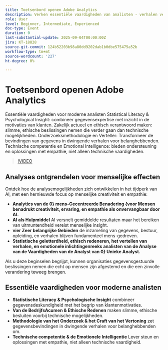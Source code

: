 ```yaml
---
title: Toetsenbord openen Adobe Analytics
description: Verken essentiële vaardigheden van analisten - verhalen vertellen, ethiek, en empathie - plus hoe AI en menselijke insight combineren om betekenisvolle bedrijfsresultaten te drijven.
role: User
level: Beginner, Intermediate, Experienced
doc-type: Event
duration: 0
last-substantial-update: 2025-09-04T00:00:00Z
jira: KT-18828
source-git-commit: 124b52203b98a80dd9202dab1b0dbe575475a52b
workflow-type: tm+mt
source-wordcount: '227'
ht-degree: 0%

---
```



# Toetsenbord openen Adobe Analytics

Essentiële vaardigheden voor moderne analisten
Statistical Literacy &amp; Psychological Insight: combineer gegevensexpertise met inzicht in de motivaties van klanten.
Zakelijk actueel en ethisch verantwoord maken: slimme, ethische beslissingen nemen die verder gaan dan technische mogelijkheden.
Onderzoeksmethodologie en Verteller: Transformeer de bevindingen van gegevens in dwingende verhalen voor belanghebbenden.
Technische competentie en Emotional Intelligence: bieden ondersteuning en oplossingen met empathie, niet alleen technische vaardigheden.

>[!VIDEO](https://video.tv.adobe.com/v/3471198/?learn=on&enablevpops&captions=dut)

## Analyses ontgrendelen voor menselijke effecten

Ontdek hoe de analysemogelijkheden zich ontwikkelen in het tijdperk van AI, met een hernieuwde focus op menselijke creativiteit en empathie:

* **Analytics van de 0&rbrace; mens-Gecentreerde Benadering &lbrace;voor Mensen benadrukt creativiteit, ervaring, en empathie als onvervangbaar door AI.**
* **AI als Hulpmiddel** AI versnelt gemiddelde resultaten maar het bereiken van uitmuntendheid vereist menselijke insight.
* **vier Zeer belangrijke Gebieden** de inzameling van gegevens, bestuur, opleiding, en verhalen blijven fundamenteel mens-gedreven.
* **Statistische geletterdheid, ethisch redeneren, het vertellen van verhalen, en emotionele inlichtingenreeks analisten van de Analyse van de Vaardigheden van de Analyst van 0&rbrace; Unieke Analyst.**

Als u deze beginselen begrijpt, kunnen organisaties gegevensgestuurde beslissingen nemen die echt op mensen zijn afgestemd en die een zinvolle verandering teweeg brengen.

## Essentiële vaardigheden voor moderne analisten

* **Statistische Literacy &amp; Psychologische Insight** combineer gegevensdeskundigheid met het begrip van klantenmotivaties.
* **Van de BedrijfsAcumen &amp; Ethische Redenen** maken slimme, ethische besluiten voorbij technische mogelijkheden.
* **Methodologie van het Onderzoek &amp; het Craft van het Vertoning** zet gegevensbevindingen in dwingende verhalen voor belanghebbenden om.
* **Technische competentie &amp; de Emotionele Intelligentie** Lever steun en oplossingen met empathie, niet alleen technische vaardigheid.